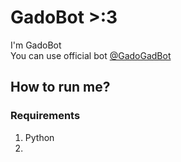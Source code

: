 # GadoBot >:3
I'm GadoBot  
You can use official bot [@GadoGadBot](https://t.me/gadogadbot)
## How to run me?
### Requirements
1. Python
2. 